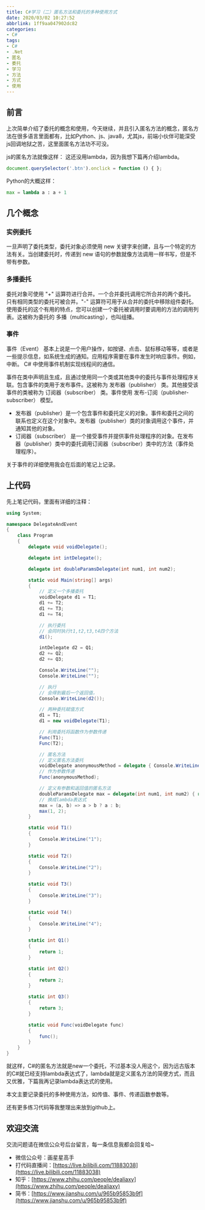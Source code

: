 ```yaml
---
title: C#学习（二）匿名方法和委托的多种使用方式
date: 2020/03/02 10:27:52
abbrlink: 1ff9aa047902dc82
categories:
- C#
tags:
- C#
- .Net
- 匿名
- 委托
- 学习
- 方法
- 方式
- 使用
---
```

## 前言
上次简单介绍了委托的概念和使用，今天继续，并且引入匿名方法的概念，匿名方法在很多语言里面都有，比如Python、js、java8，尤其js，前端小伙伴可能深受js回调地狱之苦，这里面匿名方法功不可没。

js的匿名方法就像这样：
这还没用lambda，因为我想下篇再介绍lambda。
```js
document.querySelector('.btn').onclick = function () { };
```

Python的大概这样：
```python
max = lambda a : a + 1
```

## 几个概念
### 实例委托
一旦声明了委托类型，委托对象必须使用 new 关键字来创建，且与一个特定的方法有关。当创建委托时，传递到 new 语句的参数就像方法调用一样书写，但是不带有参数。

### 多播委托
委托对象可使用 "+" 运算符进行合并。一个合并委托调用它所合并的两个委托。只有相同类型的委托可被合并。"-" 运算符可用于从合并的委托中移除组件委托。
使用委托的这个有用的特点，您可以创建一个委托被调用时要调用的方法的调用列表。这被称为委托的 多播（multicasting），也叫组播。

### 事件
事件（Event） 基本上说是一个用户操作，如按键、点击、鼠标移动等等，或者是一些提示信息，如系统生成的通知。应用程序需要在事件发生时响应事件。例如，中断。
C# 中使用事件机制实现线程间的通信。

事件在类中声明且生成，且通过使用同一个类或其他类中的委托与事件处理程序关联。包含事件的类用于发布事件。这被称为 发布器（publisher） 类。其他接受该事件的类被称为 订阅器（subscriber） 类。事件使用 发布-订阅（publisher-subscriber） 模型。

- 发布器（publisher）是一个包含事件和委托定义的对象。事件和委托之间的联系也定义在这个对象中。发布器（publisher）类的对象调用这个事件，并通知其他的对象。
- 订阅器（subscriber） 是一个接受事件并提供事件处理程序的对象。在发布器（publisher）类中的委托调用订阅器（subscriber）类中的方法（事件处理程序）。

关于事件的详细使用我会在后面的笔记上记录。

## 上代码
先上笔记代码，里面有详细的注释：
```c#
using System;

namespace DelegateAndEvent
{
    class Program
    {
        delegate void voidDelegate();

        delegate int intDelegate();

        delegate int doubleParamsDelegate(int num1, int num2);

        static void Main(string[] args)
        {
            // 定义一个多播委托
            voidDelegate d1 = T1;
            d1 += T2;
            d1 += T3;
            d1 += T4;

            // 执行委托
            // 会同时执行t1,t2,t3,t4四个方法
            d1();

            intDelegate d2 = Q1;
            d2 += Q2;
            d2 += Q3;

            Console.WriteLine("");
            Console.WriteLine("");

            // 执行
            // 会得到最后一个返回值，
            Console.WriteLine(d2());

            // 两种委托赋值方式
            d1 = T1;
            d1 = new voidDelegate(T1);

            // 利用委托将函数作为参数传递
            Func(T1);
            Func(T2);

            // 匿名方法
            // 定义匿名方法委托
            voidDelegate anonymousMethod = delegate { Console.WriteLine("hello"); };
            // 作为参数传递
            Func(anonymousMethod);

            // 定义有参数和返回值的匿名方法
            doubleParamsDelegate max = delegate(int num1, int num2) { return num1 > num2 ? num1 : num2; };
            // 换成lambda表达式
            max = (a, b) => a > b ? a : b;
            max(1, 2);
        }

        static void T1()
        {
            Console.WriteLine("1");
        }

        static void T2()
        {
            Console.WriteLine("2");
        }

        static void T3()
        {
            Console.WriteLine("3");
        }

        static void T4()
        {
            Console.WriteLine("4");
        }

        static int Q1()
        {
            return 1;
        }

        static int Q2()
        {
            return 2;
        }

        static int Q3()
        {
            return 3;
        }

        static void Func(voidDelegate func)
        {
            func();
        }
    }
}
```

就这样，C#的匿名方法就是new一个委托，不过基本没人用这个，因为远古版本的C#就已经支持lambda表达式了，lambda就是定义匿名方法的简便方式，而且又优雅，下篇我再记录lambda表达式的使用。

本文主要记录委托的多种使用方法，如传值、事件、传递函数参数等。

还有更多练习代码等我整理出来放到github上。


## 欢迎交流
交流问题请在微信公众号后台留言，每一条信息我都会回复哈~
- 微信公众号：画星星高手
- 打代码直播间：[https://live.bilibili.com/11883038](https://live.bilibili.com/11883038)
- 知乎：[https://www.zhihu.com/people/dealiaxy](https://www.zhihu.com/people/dealiaxy)
- 简书：[https://www.jianshu.com/u/965b95853b9f](https://www.jianshu.com/u/965b95853b9f)
